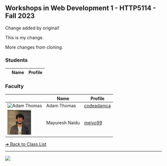 <style>@import url("//readme.codeadam.ca/readme.css");</style>

## Workshops in Web Development 1 - HTTP5114 - Fall 2023

Change added by original!

This is my change.

More changes from cloning.

### Students

|                                                    | Name                   | Profile                                             |
| -------------------------------------------------- | ---------------------- | --------------------------------------------------- |


### Faculty

|                                       | Name        | Profile                          |
| ------------------------------------- | ----------- | -------------------------------- |
| ![Adam Thomas](images/codeadamca.png) | Adam Thomas | [codeadamca](faculty/codeadamca) |
| ![Mayuresh Naidu](/images/meiyo99.jpg) | Mayuresh Naidu | [meiyo99](student/meiyo99) |

[&#10132; Back to Class List](/)

---

<a href="https://brickmmo.com">
<img src="https://brickmmo.com/images/brickmmo-logo-horizontal.jpg" width="100">
</a>
